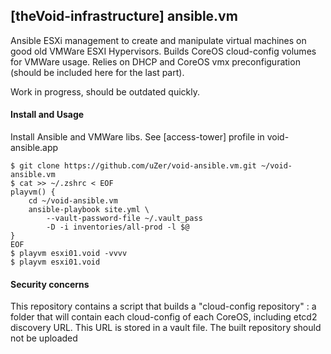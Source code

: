 ## [theVoid-infrastructure] ansible.vm

Ansible ESXi management to create and manipulate virtual machines on good old
VMWare ESXI Hypervisors. Builds CoreOS cloud-config volumes for VMWare usage.
Relies on DHCP and CoreOS vmx preconfiguration (should be included here for
the last part).

Work in progress, should be outdated quickly.

#### Install and Usage
Install Ansible and VMWare libs.
See [access-tower] profile in void-ansible.app

    $ git clone https://github.com/uZer/void-ansible.vm.git ~/void-ansible.vm
    $ cat >> ~/.zshrc < EOF
    playvm() {
        cd ~/void-ansible.vm
        ansible-playbook site.yml \
            --vault-password-file ~/.vault_pass
            -D -i inventories/all-prod -l $@
    }
    EOF
    $ playvm esxi01.void -vvvv
    $ playvm esxi01.void

#### Security concerns

This repository contains a script that builds a "cloud-config repository" :
a folder that will contain each cloud-config of each CoreOS, including etcd2
discovery URL. This URL is stored in a vault file. The built repository should
not be uploaded

